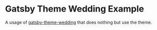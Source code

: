 # Gatsby Theme Wedding Example

A usage of
[gatsby-theme-wedding](https://github.com/BoyWithSilverWings/gatsby-theme-wedding)
that does nothing but use the theme.
